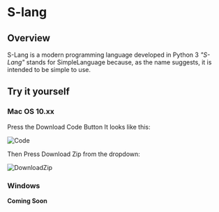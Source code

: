 # S-lang

## Overview
S-Lang is a modern programming language developed in Python 3 
*"S-Lang"* stands for SimpleLanguage because, as the name suggests, it is intended to be simple to use.

## Try it yourself

### Mac OS 10.xx

Press the Download Code Button It looks like this:

![Code](https://cdn.discordapp.com/attachments/720624565012922469/742201664580354158/Screen_Shot_2020-08-09_at_10.04.20_PM.png)

Then Press Download Zip from the dropdown:

![DownloadZip](https://cdn.discordapp.com/attachments/720624565012922469/742202946577760256/Screen_Shot_2020-08-09_at_10.07.04_PM.png)

### Windows
**Coming Soon**
